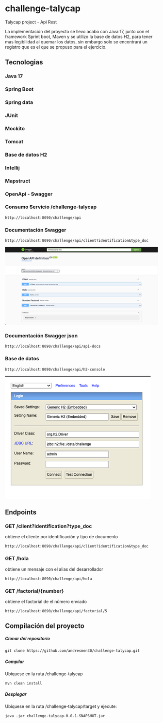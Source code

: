 # challenge-talycap

Talycap project - Api Rest

La implementación del proyecto se llevo acabo con Java 17, junto con el framework Sprint boot, Maven y se utilizo la base de datos H2, para tener mas
legibilidad
al quemar los datos, sin embargo solo se encontrará un registro que es el que se propuso para el ejercicio.

## Tecnologias

### Java 17

### Spring Boot

### Spring data

### JUnit

### Mockito

### Tomcat

### Base de datos H2

### Intellij

### Mapstruct

### OpenApi - Swagger

### Consumo Servicio /challenge-talycap

```
http://localhost:8090/challenge/api
```

### Documentación Swagger

```
http://localhost:8090/challenge/api/client?identification&type_doc
```
![img.png](swagger_html.png)

### Documentación Swagger json

```
http://localhost:8090/challenge/api/api-docs
```

### Base de datos

```
http://localhost:8090/challenge/api/h2-console
```
![img.png](db.png)


## Endpoints

### GET /client?identification?type_doc

obtiene el cliente por identificación y tipo de documento

```
http://localhost:8090/challenge/api/client?identification&type_doc
```

### GET /hola

obtiene un mensaje con el alias del desarrollador

```
http://localhost:8090/challenge/api/hola
```

### GET /factorial/{number}

obtiene el factorial de el número enviado

```
http://localhost:8090/challenge/api/factorial/5
```

## Compilación del proyecto

##### Clonar del repositorio

```
git clone https://github.com/andresmen30/challenge-talycap.git
```

##### Compilar

Ubíquese en la ruta /challenge-talycap

```
mvn clean install
```

##### Desplegar

Ubíquese en la ruta /challenge-talycap/target y ejecute:

```
java -jar challenge-talycap-0.0.1-SNAPSHOT.jar
```














